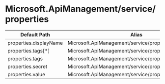 # Microsoft.ApiManagement/service/properties

| Default Path | Alias |
|---|---|
| properties.displayName | Microsoft.ApiManagement/service/properties/displayName |
| properties.tags[*] | Microsoft.ApiManagement/service/properties/tags[*] |
| properties.tags | Microsoft.ApiManagement/service/properties/tags |
| properties.secret | Microsoft.ApiManagement/service/properties/secret |
| properties.value | Microsoft.ApiManagement/service/properties/value |

